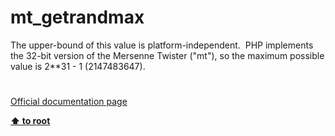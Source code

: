 # mt_getrandmax




<div class="phpcode"><span class="html">
The upper-bound of this value is platform-independent.&#xA0; PHP implements the 32-bit version of the Mersenne Twister (&quot;mt&quot;), so the maximum possible value is 2**31 - 1 (2147483647).</span>
</div>
  

#

[Official documentation page](https://www.php.net/manual/en/function.mt-getrandmax.php)

**[⬆ to root](/)**